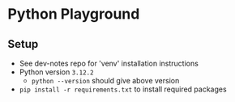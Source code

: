 # Python Playground

## Setup

* See dev-notes repo for 'venv' installation instructions
* Python version `3.12.2`
  * `python --version` should give above version
* `pip install -r requirements.txt` to install required packages
